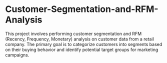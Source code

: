 # Customer-Segmentation-and-RFM-Analysis
This project involves performing customer segmentation and RFM (Recency, Frequency, Monetary) analysis on customer data from a retail company. The primary goal is to categorize customers into segments based on their buying behavior and identify potential target groups for marketing campaigns.
